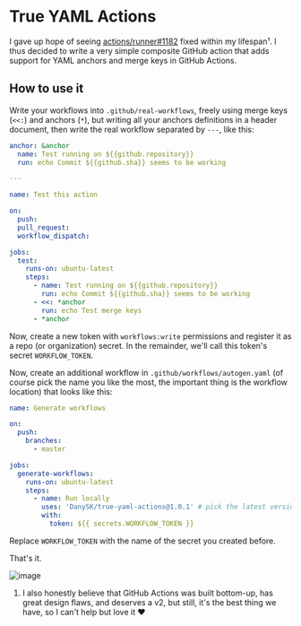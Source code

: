 # True YAML Actions

I gave up hope of seeing [actions/runner#1182](https://github.com/actions/runner/issues/1182) fixed within my lifespan¹.
I thus decided to write a very simple composite GitHub action that adds support for YAML anchors and merge keys in GitHub Actions.

## How to use it

Write your workflows into `.github/real-workflows`,
freely using merge keys (`<<:`) and anchors (`*`),
but writing all your anchors definitions in a header document,
then write the real workflow separated by `---`, like this:

```yaml
anchor: &anchor
  name: Test running on ${{github.repository}}
  run: echo Commit ${{github.sha}} seems to be working

---

name: Test this action

on:
  push:
  pull_request:
  workflow_dispatch:

jobs:
  test:
    runs-on: ubuntu-latest
    steps:
      - name: Test running on ${{github.repository}}
        run: echo Commit ${{github.sha}} seems to be working
      - <<: *anchor
        run: echo Test merge keys
      - *anchor
```

Now, create a new token with `workflows:write` permissions and register it as a repo (or organization) secret.
In the remainder, we'll call this token's secret `WORKFLOW_TOKEN`.

Now, create an additional workflow in `.github/workflows/autogen.yaml`
(of course pick the name you like the most, the important thing is the workflow location)
that looks like this:

```yaml
name: Generate workflows

on:
  push:
    branches:
      - master

jobs:
  generate-workflows:
    runs-on: ubuntu-latest
    steps:
      - name: Run locally
        uses: 'DanySK/true-yaml-actions@1.0.1' # pick the latest version maybe
        with:
          token: ${{ secrets.WORKFLOW_TOKEN }}

```

Replace `WORKFLOW_TOKEN` with the name of the secret you created before.

That's it.

![image](https://github.com/DanySK/true-yaml-actions/assets/1991673/ed6631c0-22a7-41bf-bff3-603aa7dfc434)


1. I also honestly believe that GitHub Actions was built bottom-up, has great design flaws, and deserves a v2, but still, it's the best thing we have, so I can't help but love it ❤️
